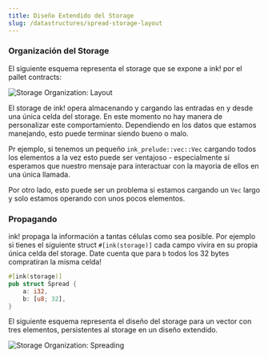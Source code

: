 ```yaml
---
title: Diseño Extendido del Storage
slug: /datastructures/spread-storage-layout
---
```


### Organización del Storage

El siguiente esquema representa el storage que se expone a ink!
por el pallet contracts:

<div class="schema">
    <img src="/img/kv.svg" alt="Storage Organization: Layout" />
</div>

El storage de ink! opera almacenando y cargando las entradas en y desde una única celda 
del storage. En este momento no hay manera de personalizar este comportamiento. Dependiendo en 
los datos que estamos manejando, esto puede terminar siendo bueno o malo.

Pr ejemplo, si tenemos un pequeño `ink_prelude::vec::Vec` cargando todos los elementos
a la vez esto puede ser ventajoso - especialmente si esperamos que nuestro mensaje para interactuar
con la mayoria de ellos en una única llamada.

Por otro lado, esto puede ser un problema si estamos cargando un `Vec` largo y solo estamos 
operando con unos pocos elementos.

### Propagando

ink! propaga la información a tantas células como sea posible. Por ejemplo si tienes el
siguiente struct `#[ink(storage)]` cada campo vivira en su propia única celda del storage.
Date cuenta que para `b` todos los 32 bytes compratiran la misma celda!

```rust
#[ink(storage)]
pub struct Spread {
    a: i32,
    b: [u8; 32],
}
```

El siguiente esquema representa el diseño del storage para un vector con tres elementos,
persistentes al storage en un diseño extendido.

<div class="schema">
    <img src="/img/spread.svg" alt="Storage Organization: Spreading" />
</div>
